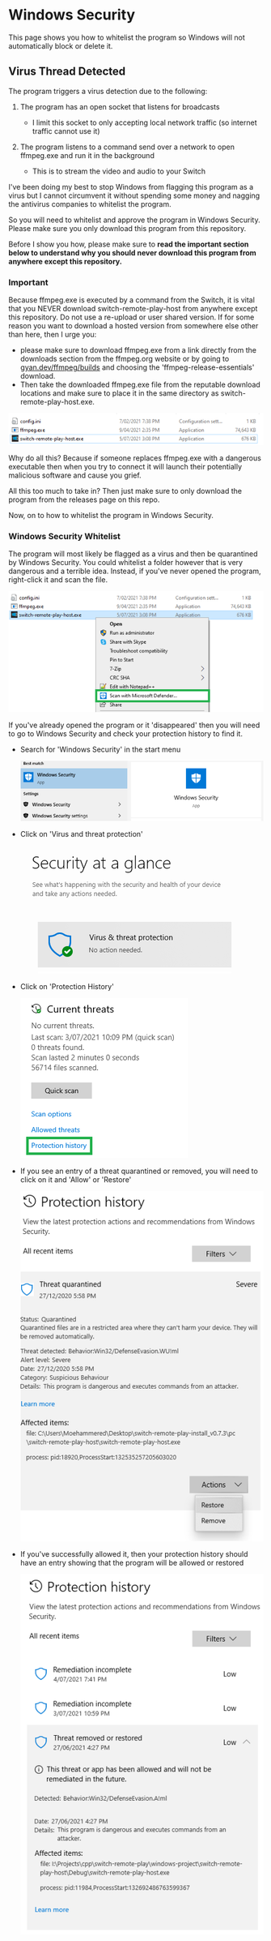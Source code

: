 # Windows Security

This page shows you how to whitelist the program so Windows will not automatically block or delete it.

## Virus Thread Detected

The program triggers a virus detection due to the following:

1. The program has an open socket that listens for broadcasts
   * I limit this socket to only accepting local network traffic (so internet traffic cannot use it)

2. The program listens to a command send over a network to open ffmpeg.exe and run it in the background
   * This is to stream the video and audio to your Switch

I've been doing my best to stop Windows from flagging this program as a virus but I cannot circumvent it without spending some money and nagging the antivirus companies to whitelist the program.

So you will need to whitelist and approve the program in Windows Security. Please make sure you only download this program from this repository.

Before I show you how, please make sure to **read the important section below to understand why you should never download this program from anywhere except this repository.**

### Important

Because ffmpeg.exe is executed by a command from the Switch, it is vital that you NEVER download switch-remote-play-host from anywhere except this repository. Do not use a re-upload or user shared version. If for some reason you want to download a hosted version from somewhere else other than here, then I urge you:

* please make sure to download ffmpeg.exe from a link directly from the downloads section from the ffmpeg.org website or by going to [gyan.dev/ffmpeg/builds](https://www.gyan.dev/ffmpeg/builds/#release-section) and choosing the 'ffmpeg-release-essentials' download.
* Then take the downloaded ffmpeg.exe file from the reputable download locations and make sure to place it in the same directory as switch-remote-play-host.exe.

![ffmpeg location](pc/setup/pc-program-location.png)

Why do all this? Because if someone replaces ffmpeg.exe with a dangerous executable then when you try to connect it will launch their potentially malicious software and cause you grief.

All this too much to take in? Then just make sure to only download the program from the releases page on this repo.

Now, on to how to whitelist the program in Windows Security.

### Windows Security Whitelist

The program will most likely be flagged as a virus and then be quarantined by Windows Security. You could whitelist a folder however that is very dangerous and a terrible idea. Instead, if you've never opened the program, right-click it and scan the file.

![windows security scan file](pc/windows-security/pc-program-scan.png)

If you've already opened the program or it 'disappeared' then you will need to go to Windows Security and check your protection history to find it.

* Search for 'Windows Security' in the start menu

    ![windows security search](pc/windows-security/pc-windows-security.png)

* Click on 'Virus and threat protection'

    ![windows security threats](pc/windows-security/pc-windows-security-threats.png)

* Click on 'Protection History'
  
    ![windows security protection history](pc/windows-security/pc-windows-security-threats-history.png)

* If you see an entry of a threat quarantined or removed, you will need to click on it and 'Allow' or 'Restore'

    ![windows security quarantine](pc/windows-security/windows-defender-quarantine.png)

* If you've successfully allowed it, then your protection history should have an entry showing that the program will be allowed or restored

    ![windows security whitelisted program](pc/windows-security/pc-windows-security-threats-history-allow.png)
